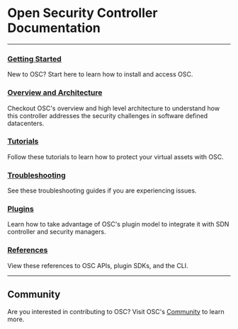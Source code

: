 # Open Security Controller Documentation  

***

### [Getting Started](/gettingstarted/gettingstarted.md)  
New to OSC? Start here to learn how to install and access OSC.  

### [Overview and Architecture](/overviewandarchitecture/overviewandarchitecture.md)  
Checkout OSC's overview and high level architecture to understand how this controller addresses the security challenges in software defined datacenters.  

### [Tutorials](/tutorials/tutorials.md)  
Follow these tutorials to learn how to protect your virtual assets with OSC.

### [Troubleshooting](/troubleshooting/troubleshooting.md)  
See these troubleshooting guides if you are experiencing issues.

### [Plugins](/plugins/plugins.md)  
Learn how to take advantage of OSC's plugin model to integrate it with SDN controller and security managers.  

### [References](/references/references.md)  
View these references to OSC APIs, plugin SDKs, and the CLI.

***

## Community  
Are you interested in contributing to OSC? Visit OSC's [Community](https://github.com/opensecuritycontroller/community) to learn more.
